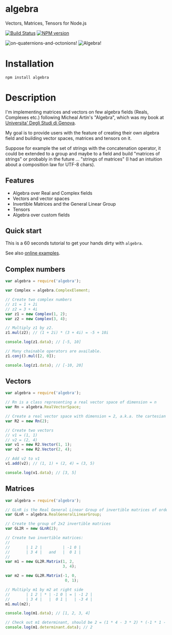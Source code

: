 algebra
=======

Vectors, Matrices, Tensors for Node.js

[![Build Status](https://travis-ci.org/fibo/algebra.png?branch=master)](https://travis-ci.org/fibo/algebra?branch=master) [![NPM version](https://badge.fury.io/js/algebra.png)](http://badge.fury.io/js/algebra)

![on-quaternions-and-octonions!](http://www.g14n.info/algebra/images/Cover-OnQuaternionsAndOctonions.png) ![Algebra!](http://www.g14n.info/algebra/images/Cover-Algebra.png)
 
# Installation

    npm install algebra

# Description

I'm implementing matrices and vectors on few algebra fields (Reals, Complexes etc.) following Micheal Artin's "Algebra", which was my book at [Universita' Degli Studi di Genova](http://www.dima.unige.it).

My goal is to provide users with the feature of creating their own algebra field and building vector spaces, matrices and tensors on it.

Suppose for example the set of strings with the concatenation operator, it could be extended to a group and maybe to a field and build "matrices of strings" or probably in the future ... "strings of matrices" (I had an intuition about a composition law for UTF-8 chars).

## Features

* Algebra over Real and Complex fields
* Vectors and vector spaces
* Invertible Matrices and the General Linear Group
* Tensors
* Algebra over custom fields

## Quick start

This is a 60 seconds tutorial to get your hands dirty with `algebra`.

See also [online examples](https://github.com/fibo/algebra/examples).

## Complex numbers

```js
var algebra = require('algebra');

var Complex = algebra.ComplexElement;

// Create two complex numbers
// z1 = 1 + 2i
// z2 = 3 + 4i
var z1 = new Complex(1, 2);
var z2 = new Complex(3, 4);

// Multiply z1 by z2.
z1.mul(z2); // (1 + 2i) * (3 + 4i) = -5 + 10i

console.log(z1.data); // [-5, 10]

// Many chainable operators are available.
z1.conj().mul([2, 0]);

console.log(z1.data); // [-10, 20]
```

## Vectors

```js
var algebra = require('algebra');

// Rn is a class representing a real vector space of dimension = n
var Rn = algebra.RealVectorSpace;

// Create a real vector space with dimension = 2, a.k.a. the cartesian plane
var R2 = new Rn(2);

// Create two vectors
// v1 = (1, 1)
// v2 = (2, 4)
var v1 = new R2.Vector(1, 1);
var v2 = new R2.Vector(2, 4);

// Add v2 to v1
v1.add(v2); // (1, 1) + (2, 4) = (3, 5)

console.log(v1.data); // [3, 5]
```

## Matrices

```js
var algebra = require('algebra');

// GLnR is the Real General Linear Group of invertible matrices of order n
var GLnR = algebra.RealGeneralLinearGroup;

// Create the group of 2x2 invertible matrices
var GL2R = new GLnR(2);

// Create two invertible matrices:
//
//       | 1 2 |         | -1 0 |
//       | 3 4 |   and   |  0 1 |
//
var m1 = new GL2R.Matrix(1, 2,
                         3, 4);

var m2 = new GL2R.Matrix(-1, 0,
                          0, 1);

// Multiply m1 by m2 at right side
//       | 1 2 | * | -1 0 | = | -1 2 |
//       | 3 4 |   |  0 1 |   | -3 4 |
m1.mul(m2);

console.log(m1.data); // [1, 2, 3, 4]

// Check out m1 determinant, should be 2 = (1 * 4 - 3 * 2) * (-1 * 1 - 0 * 0)
console.log(m1.determinant.data); // 2
```

